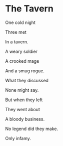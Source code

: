 # The Tavern

One cold night

Three met

In a tavern.

A weary soldier

A crooked mage

And a smug rogue.

What they discussed

None might say.

But when they left

They went about

A bloody business.

No legend did they make.

Only infamy.
